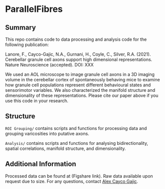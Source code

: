 # ParallelFibres

## Summary
This repo contains code to data processing and analysis code for the following publication:

Lanore, F., Cayco-Gajic, N.A., Gurnani, H., Coyle, C., Silver, R.A. (2021). Cerebellar granule cell axons support high dimensional representations. Nature Neuroscience (accepted).
DOI: XXX

We used an AOL microscope to image granule cell axons in a 3D imaging volume in the cerebellar cortex of spontaneously behaving mice to examine how granule cell populations represent different behavioural states and sensorimotor variables. We also characterized the manifold structure and dimensionality of these representations. Please cite our paper above if you use this code in your research. 

## Structure

`ROI Grouping/` contains scripts and functions for processing data and grouping varicosities into putative axons.

`Analysis/` contains scripts and functions for analysing bidirectionality, spatial correlations, manifold structure, and dimensionality.

## Additional Information
Processed data can be found at (Figshare link). Raw data available upon request due to size. For any questions, contact [Alex Cayco Gajic](https://sites.google.com/view/caycogajic/home).

